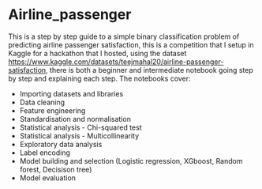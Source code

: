 # Airline_passenger
This is a step by step guide to a simple binary classification problem of predicting airline passenger satisfaction, this is a competition that I setup in Kaggle for a hackathon that I hosted, using the dataset https://www.kaggle.com/datasets/teejmahal20/airline-passenger-satisfaction, there is both a beginner and intermediate notebook going step by step and explaining each step. 
The notebooks cover:
 - Importing datasets and libraries
 - Data cleaning
 - Feature engineering
 - Standardisation and normalisation
 - Statistical analysis - Chi-squared test
 - Statistical analysis - Multicollinearity
 - Exploratory data analysis
 - Label encoding
 - Model building and selection (Logistic regression, XGboost, Random forest, Decisison tree)
 - Model evaluation